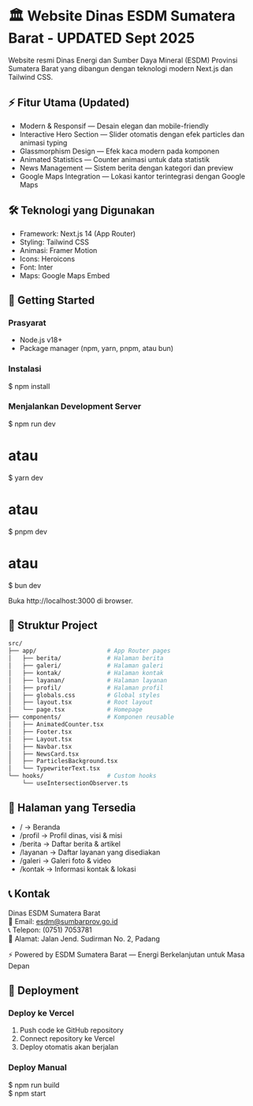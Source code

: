# 🏛️ Website Dinas ESDM Sumatera Barat - UPDATED Sept 2025

Website resmi Dinas Energi dan Sumber Daya Mineral (ESDM) Provinsi Sumatera Barat yang dibangun dengan teknologi modern Next.js dan Tailwind CSS.

## ⚡ Fitur Utama (Updated)

- Modern & Responsif — Desain elegan dan mobile-friendly
- Interactive Hero Section — Slider otomatis dengan efek particles dan animasi typing
- Glassmorphism Design — Efek kaca modern pada komponen
- Animated Statistics — Counter animasi untuk data statistik
- News Management — Sistem berita dengan kategori dan preview
- Google Maps Integration — Lokasi kantor terintegrasi dengan Google Maps

## 🛠️ Teknologi yang Digunakan

- Framework: Next.js 14 (App Router)
- Styling: Tailwind CSS
- Animasi: Framer Motion
- Icons: Heroicons
- Font: Inter
- Maps: Google Maps Embed

## 🚀 Getting Started

### Prasyarat
- Node.js v18+
- Package manager (npm, yarn, pnpm, atau bun)

### Instalasi
$ npm install

### Menjalankan Development Server
$ npm run dev
# atau
$ yarn dev
# atau
$ pnpm dev
# atau
$ bun dev

Buka http://localhost:3000 di browser.

## 📁 Struktur Project

```bash
src/
├── app/                    # App Router pages
│   ├── berita/             # Halaman berita
│   ├── galeri/             # Halaman galeri
│   ├── kontak/             # Halaman kontak
│   ├── layanan/            # Halaman layanan
│   ├── profil/             # Halaman profil
│   ├── globals.css         # Global styles
│   ├── layout.tsx          # Root layout
│   └── page.tsx            # Homepage
├── components/             # Komponen reusable
│   ├── AnimatedCounter.tsx
│   ├── Footer.tsx
│   ├── Layout.tsx
│   ├── Navbar.tsx
│   ├── NewsCard.tsx
│   ├── ParticlesBackground.tsx
│   └── TypewriterText.tsx
└── hooks/                  # Custom hooks
    └── useIntersectionObserver.ts
```
## 🎯 Halaman yang Tersedia

- /           → Beranda
- /profil     → Profil dinas, visi & misi
- /berita     → Daftar berita & artikel
- /layanan    → Daftar layanan yang disediakan
- /galeri     → Galeri foto & video
- /kontak     → Informasi kontak & lokasi

## 📞 Kontak

Dinas ESDM Sumatera Barat  
📧 Email: esdm@sumbarprov.go.id  
📞 Telepon: (0751) 7053781  
📍 Alamat: Jalan Jend. Sudirman No. 2, Padang

⚡ Powered by ESDM Sumatera Barat — Energi Berkelanjutan untuk Masa Depan

## 🚀 Deployment

### Deploy ke Vercel
1. Push code ke GitHub repository
2. Connect repository ke Vercel
3. Deploy otomatis akan berjalan

### Deploy Manual
$ npm run build  
$ npm start
